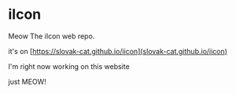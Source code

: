 # iIcon

Meow The iIcon web repo.

it's on [https://slovak-cat.github.io/iicon](slovak-cat.github.io/iicon)

I'm right now working on this website

just MEOW!
